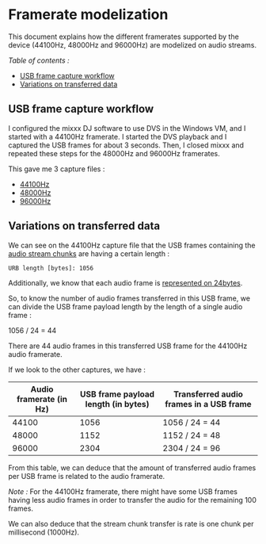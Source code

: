 # Framerate modelization

This document explains how the different framerates supported by the device
(44100Hz, 48000Hz and 96000Hz) are modelized on audio streams.

*Table of contents :*

- [USB frame capture workflow](#usb-frame-capture-workflow)
- [Variations on transferred data](#variations-on-transferred-data)

## USB frame capture workflow

I configured the mixxx DJ software to use DVS in the Windows VM, and I started
with a 44100Hz framerate. I started the DVS playback and I captured the USB
frames for about 3 seconds. Then, I closed mixxx and repeated these steps for
the 48000Hz and 96000Hz framerates.

This gave me 3 capture files :

- [44100Hz](../common-captures/usb12_lrinput_lroutput_23.2msbuffer_44100Hz.pcapng)
- [48000Hz](captures/usb12_lrinput_lroutput_23.2msbuffer_48000Hz.pcapng)
- [96000Hz](captures/usb12_lrinput_lroutput_23.2msbuffer_96000Hz.pcapng)

## Variations on transferred data

We can see on the 44100Hz capture file that the USB frames containing the
[audio stream chunks](../timecode-and-music-signals-transfer/README.md)
are having a certain length :

```
URB length [bytes]: 1056
```

Additionally, we know that each audio frame is
[represented on 24bytes](../usb-channels-routing-representation/README.md).

So, to know the number of audio frames transferred in this USB frame, we can
divide the USB frame payload length by the length of a single audio frame :

1056 / 24 = 44

There are 44 audio frames in this transferred USB frame for the 44100Hz audio
framerate.

If we look to the other captures, we have :

| Audio framerate (in Hz) | USB frame payload length (in bytes) | Transferred audio frames in a USB frame |
| ----------------------- | ----------------------------------- | --------------------------------------- |
| 44100                   | 1056                                | 1056 / 24 = 44                          |
| 48000                   | 1152                                | 1152 / 24 = 48                          |
| 96000                   | 2304                                | 2304 / 24 = 96                          |

From this table, we can deduce that the amount of transferred audio frames per
USB frame is related to the audio framerate.

*Note :* For the 44100Hz framerate, there might have some USB frames having
less audio frames in order to transfer the audio for the remaining 100 frames.

We can also deduce that the stream chunk transfer is rate is one chunk per
millisecond (1000Hz).
